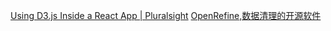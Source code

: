 [Using D3.js Inside a React App | Pluralsight](https://www.pluralsight.com/guides/using-d3.js-inside-a-react-app)
[OpenRefine,数据清理的开源软件](https://openrefine.org/)
